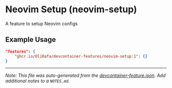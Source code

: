 
# Neovim Setup (neovim-setup)

A feature to setup Neovim configs

## Example Usage

```json
"features": {
    "ghcr.io/OliRafa/devcontainer-features/neovim-setup:1": {}
}
```





---

_Note: This file was auto-generated from the [devcontainer-feature.json](https://github.com/OliRafa/devcontainer-features/blob/main/src/neovim-setup/devcontainer-feature.json).  Add additional notes to a `NOTES.md`._
